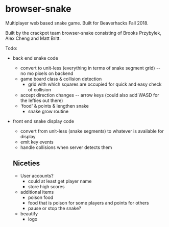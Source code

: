 # browser-snake
Multiplayer web based snake game.  Built for Beaverhacks Fall 2018. 

Built by the crackpot team browser-snake consisting of Brooks Przybylek, Alex Cheng and Matt Britt.


Todo:
- back end snake code
    - convert to unit-less (everything in terms of snake segment grid) -- no mo pixels on backend
    - game board class & collision detection
        - grid with which squares are occupied for quick and easy check of collision
    - accept direction changes -- arrow keys (could also add WASD for the lefties out there)
    - 'food' & points & lengthen snake
        - snake grow routine
    

- front end snake display code
    - convert from unit-less (snake segments) to whatever is available for display
    - emit key events
    - handle collisions when server detects them

    ## Niceties
    - User accounts?
        - could at least get player name
        - store high scores
    - additional items
        - poison food
        - food that is poison for some players and points for others
        - pause or stop the snake?
    - beautify
        - logo